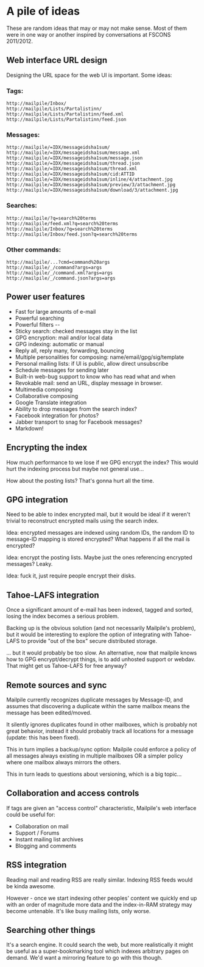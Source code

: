 # A pile of ideas

These are random ideas that may or may not make sense.  Most of them
were in one way or another inspired by conversations at FSCONS 2011/2012.


## Web interface URL design

Designing the URL space for the web UI is important.  Some ideas:

### Tags:

    http://mailpile/Inbox/
    http://mailpile/Lists/Partalistinn/
    http://mailpile/Lists/Partalistinn/feed.xml
    http://mailpile/Lists/Partalistinn/feed.json

### Messages:

    http://mailpile/=IDX/messageidsha1sum/
    http://mailpile/=IDX/messageidsha1sum/message.xml
    http://mailpile/=IDX/messageidsha1sum/message.json
    http://mailpile/=IDX/messageidsha1sum/thread.json
    http://mailpile/=IDX/messageidsha1sum/thread.xml
    http://mailpile/=IDX/messageidsha1sum/cid:ATTID
    http://mailpile/=IDX/messageidsha1sum/inline/4/attachment.jpg
    http://mailpile/=IDX/messageidsha1sum/preview/3/attachment.jpg
    http://mailpile/=IDX/messageidsha1sum/download/3/attachment.jpg

### Searches:

    http://mailpile/?q=search%20terms
    http://mailpile/feed.xml?q=search%20terms
    http://mailpile/Inbox/?q=search%20terms
    http://mailpile/Inbox/feed.json?q=search%20terms

### Other commands:

    http://mailpile/...?cmd=command%20args
    http://mailpile/_/command?args=args
    http://mailpile/_/command.xml?args=args
    http://mailpile/_/command.json?args=args


## Power user features

   * Fast for large amounts of e-mail
   * Powerful searching
   * Powerful filters
  --
   * Sticky search: checked messages stay in the list
   * GPG encryption: mail and/or local data
   * GPG indexing: automatic or manual
   * Reply all, reply many, forwarding, bouncing
   * Multiple personalities for composing: name/email/gpg/sig/template
   * Personal mailing lists: if UI is public, allow direct unsubscribe
   * Schedule messages for sending later
   * Built-in web-bug support to know who has read what and when
   * Revokable mail: send an URL, display message in browser.
   * Multimedia composing
   * Collaborative composing
   * Google Translate integration
   * Ability to drop messages from the search index?
   * Facebook integration for photos?
   * Jabber transport to snag for Facebook messages?
   * Markdown!


## Encrypting the index

How much performance to we lose if we GPG encrypt the index?  This would
hurt the indexing process but maybe not general use...

How about the posting lists?  That's gonna hurt all the time.


## GPG integration

Need to be able to index encrypted mail, but it would be ideal if it
weren't trivial to reconstruct encrypted mails using the search index.

Idea: encrypted messages are indexed using random IDs, the random ID
to message-ID mapping is stored encrypted?  What happens if all the
mail is encrypted?

Idea: encrypt the posting lists.  Maybe just the ones referencing
encrypted messages?  Leaky.

Idea: fuck it, just require people encrypt their disks.


## Tahoe-LAFS integration

Once a significant amount of e-mail has been indexed, tagged and sorted,
losing the index becomes a serious problem.

Backing up is the obvious solution (and not necessarily Mailpile's problem),
but it would be interesting to explore the option of integrating with
Tahoe-LAFS to provide "out of the box" secure distributed storage.

... but it would probably be too slow.  An alternative, now that mailpile
knows how to GPG encrypt/decrypt things, is to add unhosted support or
webdav.  That might get us Tahoe-LAFS for free anyway?


## Remote sources and sync

Mailpile currently recognizes duplicate messages by Message-ID, and assumes
that discovering a duplicate within the same mailbox means the message has
been edited/moved.

It silently ignores duplicates found in other mailboxes, which is probably
not great behavior, instead it should probably track all locations for a
message (update: this has been fixed).

This in turn implies a backup/sync option: Mailpile could enforce a policy
of all messages always existing in multiple mailboxes OR a simpler policy
where one mailbox always mirrors the others.

This in turn leads to questions about versioning, which is a big topic...


## Collaboration and access controls

If tags are given an "access control" characteristic, Mailpile's web
interface could be useful for:

   * Collaboration on mail
   * Support / Forums
   * Instant mailing list archives
   * Blogging and comments


## RSS integration

Reading mail and reading RSS are really similar.  Indexing RSS feeds
would be kinda awesome.

However - once we start indexing other peoples' content we quickly end
up with an order of magnitude more data and the index-in-RAM strategy
may become untenable.  It's like busy mailing lists, only worse.


## Searching other things

It's a search engine.  It could search the web, but more realistically
it might be useful as a super-bookmarking tool which indexes arbitrary
pages on demand.  We'd want a mirroring feature to go with this though.


